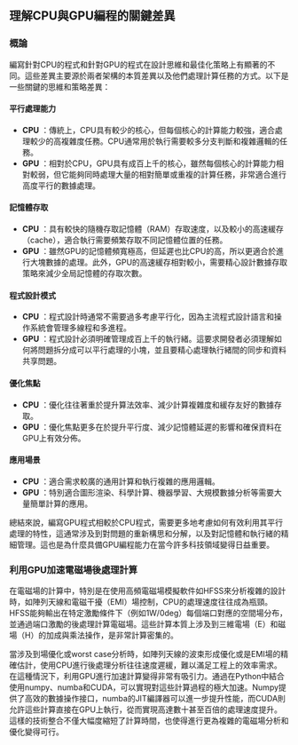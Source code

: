 理解CPU與GPU編程的關鍵差異
---
### 概論

編寫針對CPU的程式和針對GPU的程式在設計思維和最佳化策略上有顯著的不同。這些差異主要源於兩者架構的本質差異以及他們處理計算任務的方式。以下是一些關鍵的思維和策略差異：
#### 平行處理能力 
- **CPU** ：傳統上，CPU具有較少的核心，但每個核心的計算能力較強，適合處理較少的高複雜度任務。CPU通常用於執行需要較多分支判斷和複雜邏輯的任務。 
- **GPU** ：相對於CPU，GPU具有成百上千的核心，雖然每個核心的計算能力相對較弱，但它能夠同時處理大量的相對簡單或重複的計算任務，非常適合進行高度平行的數據處理。
#### 記憶體存取 
- **CPU** ：具有較快的隨機存取記憶體（RAM）存取速度，以及較小的高速緩存（cache），適合執行需要頻繁存取不同記憶體位置的任務。 
- **GPU** ：雖然GPU的記憶體頻寬極高，但延遲也比CPU的高，所以更適合於進行大塊數據的處理。此外，GPU的高速緩存相對較小，需要精心設計數據存取策略來減少全局記憶體的存取次數。
#### 程式設計模式 
- **CPU** ：程式設計時通常不需要過多考慮平行化，因為主流程式設計語言和操作系統會管理多線程和多進程。 
- **GPU** ：程式設計必須明確管理成百上千的執行緒。這要求開發者必須理解如何將問題拆分成可以平行處理的小塊，並且要精心處理執行緒間的同步和資料共享問題。
#### 優化焦點 
- **CPU** ：優化往往著重於提升算法效率、減少計算複雜度和緩存友好的數據存取。 
- **GPU** ：優化焦點更多在於提升平行度、減少記憶體延遲的影響和確保資料在GPU上有效分佈。
#### 應用場景 
- **CPU** ：適合需求較廣的通用計算和執行複雜的應用邏輯。 
- **GPU** ：特別適合圖形渲染、科學計算、機器學習、大規模數據分析等需要大量簡單計算的應用。

總結來說，編寫GPU程式相較於CPU程式，需要更多地考慮如何有效利用其平行處理的特性，這通常涉及到對問題的重新構思和分解，以及對記憶體和執行緒的精細管理。這也是為什麼具備GPU編程能力在當今許多科技領域變得日益重要。

### 利用GPU加速電磁場後處理計算

在電磁場的計算中，特別是在使用高頻電磁場模擬軟件如HFSS來分析複雜的設計時，如陣列天線和電磁干擾（EMI）場控制，CPU的處理速度往往成為瓶頸。HFSS能夠輸出在特定激勵條件下（例如1W/0deg）每個端口對應的空間場分布，並通過端口激勵的後處理計算電磁場。這些計算本質上涉及到三維電場（E）和磁場（H）的加成與乘法操作，是非常計算密集的。

當涉及到場優化或worst case分析時，如陣列天線的波束形成優化或是EMI場的精確估計，使用CPU進行後處理分析往往速度遲緩，難以滿足工程上的效率需求。在這種情況下，利用GPU進行加速計算變得非常有吸引力。通過在Python中結合使用numpy、numba和CUDA，可以實現對這些計算過程的極大加速。Numpy提供了高效的數據操作接口，numba的JIT編譯器可以進一步提升性能，而CUDA則允許這些計算直接在GPU上執行，從而實現高達數十甚至百倍的處理速度提升。這樣的技術整合不僅大幅度縮短了計算時間，也使得進行更為複雜的電磁場分析和優化變得可行。